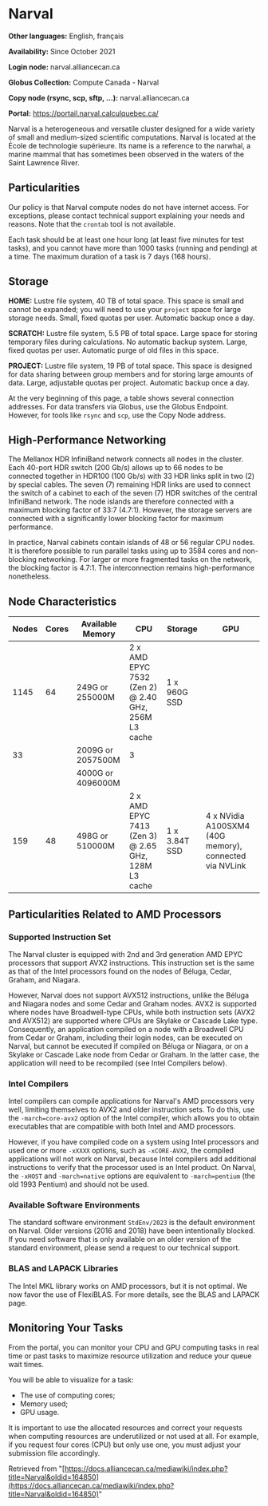 # Narval

**Other languages:** English, français

**Availability:** Since October 2021

**Login node:** narval.alliancecan.ca

**Globus Collection:** Compute Canada - Narval

**Copy node (rsync, scp, sftp, ...):** narval.alliancecan.ca

**Portal:** https://portail.narval.calculquebec.ca/

Narval is a heterogeneous and versatile cluster designed for a wide variety of small and medium-sized scientific computations. Narval is located at the École de technologie supérieure. Its name is a reference to the narwhal, a marine mammal that has sometimes been observed in the waters of the Saint Lawrence River.


## Particularities

Our policy is that Narval compute nodes do not have internet access. For exceptions, please contact technical support explaining your needs and reasons. Note that the `crontab` tool is not available.

Each task should be at least one hour long (at least five minutes for test tasks), and you cannot have more than 1000 tasks (running and pending) at a time. The maximum duration of a task is 7 days (168 hours).


## Storage

**HOME:** Lustre file system, 40 TB of total space. This space is small and cannot be expanded; you will need to use your `project` space for large storage needs. Small, fixed quotas per user.  Automatic backup once a day.

**SCRATCH:** Lustre file system, 5.5 PB of total space. Large space for storing temporary files during calculations. No automatic backup system. Large, fixed quotas per user. Automatic purge of old files in this space.

**PROJECT:** Lustre file system, 19 PB of total space. This space is designed for data sharing between group members and for storing large amounts of data. Large, adjustable quotas per project. Automatic backup once a day.

At the very beginning of this page, a table shows several connection addresses. For data transfers via Globus, use the Globus Endpoint. However, for tools like `rsync` and `scp`, use the Copy Node address.


## High-Performance Networking

The Mellanox HDR InfiniBand network connects all nodes in the cluster. Each 40-port HDR switch (200 Gb/s) allows up to 66 nodes to be connected together in HDR100 (100 Gb/s) with 33 HDR links split in two (2) by special cables. The seven (7) remaining HDR links are used to connect the switch of a cabinet to each of the seven (7) HDR switches of the central InfiniBand network. The node islands are therefore connected with a maximum blocking factor of 33:7 (4.7:1). However, the storage servers are connected with a significantly lower blocking factor for maximum performance.

In practice, Narval cabinets contain islands of 48 or 56 regular CPU nodes. It is therefore possible to run parallel tasks using up to 3584 cores and non-blocking networking. For larger or more fragmented tasks on the network, the blocking factor is 4.7:1.  The interconnection remains high-performance nonetheless.


## Node Characteristics

| Nodes | Cores | Available Memory | CPU                                                              | Storage     | GPU                                                                  |
|-------|-------|--------------------|--------------------------------------------------------------------|-------------|-----------------------------------------------------------------------|
| 1145  | 64    | 249G or 255000M     | 2 x AMD EPYC 7532 (Zen 2) @ 2.40 GHz, 256M L3 cache             | 1 x 960G SSD |                                                                       |
| 33    |       | 2009G or 2057500M | 3                                                                   |             |                                                                       |
|       |       | 4000G or 4096000M |                                                                    |             |                                                                       |
| 159   | 48    | 498G or 510000M     | 2 x AMD EPYC 7413 (Zen 3) @ 2.65 GHz, 128M L3 cache             | 1 x 3.84T SSD | 4 x NVidia A100SXM4 (40G memory), connected via NVLink             |


## Particularities Related to AMD Processors

### Supported Instruction Set

The Narval cluster is equipped with 2nd and 3rd generation AMD EPYC processors that support AVX2 instructions. This instruction set is the same as that of the Intel processors found on the nodes of Béluga, Cedar, Graham, and Niagara.

However, Narval does not support AVX512 instructions, unlike the Béluga and Niagara nodes and some Cedar and Graham nodes. AVX2 is supported where nodes have Broadwell-type CPUs, while both instruction sets (AVX2 and AVX512) are supported where CPUs are Skylake or Cascade Lake type.  Consequently, an application compiled on a node with a Broadwell CPU from Cedar or Graham, including their login nodes, can be executed on Narval, but cannot be executed if compiled on Béluga or Niagara, or on a Skylake or Cascade Lake node from Cedar or Graham. In the latter case, the application will need to be recompiled (see Intel Compilers below).


### Intel Compilers

Intel compilers can compile applications for Narval's AMD processors very well, limiting themselves to AVX2 and older instruction sets. To do this, use the `-march=core-avx2` option of the Intel compiler, which allows you to obtain executables that are compatible with both Intel and AMD processors.

However, if you have compiled code on a system using Intel processors and used one or more `-xXXXX` options, such as `-xCORE-AVX2`, the compiled applications will not work on Narval, because Intel compilers add additional instructions to verify that the processor used is an Intel product. On Narval, the `-xHOST` and `-march=native` options are equivalent to `-march=pentium` (the old 1993 Pentium) and should not be used.


### Available Software Environments

The standard software environment `StdEnv/2023` is the default environment on Narval. Older versions (2016 and 2018) have been intentionally blocked. If you need software that is only available on an older version of the standard environment, please send a request to our technical support.


### BLAS and LAPACK Libraries

The Intel MKL library works on AMD processors, but it is not optimal. We now favor the use of FlexiBLAS. For more details, see the BLAS and LAPACK page.


## Monitoring Your Tasks

From the portal, you can monitor your CPU and GPU computing tasks in real time or past tasks to maximize resource utilization and reduce your queue wait times.

You will be able to visualize for a task:

*   The use of computing cores;
*   Memory used;
*   GPU usage.

It is important to use the allocated resources and correct your requests when computing resources are underutilized or not used at all. For example, if you request four cores (CPU) but only use one, you must adjust your submission file accordingly.

Retrieved from "[https://docs.alliancecan.ca/mediawiki/index.php?title=Narval&oldid=164850](https://docs.alliancecan.ca/mediawiki/index.php?title=Narval&oldid=164850)"
